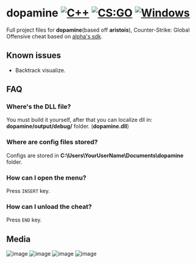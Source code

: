 # dopamine [![C++](https://img.shields.io/badge/language-C%2B%2B-%23f34b7d.svg)](https://en.wikipedia.org/wiki/C%2B%2B) [![CS:GO](https://img.shields.io/badge/game-CS%3AGO-yellow.svg)](https://store.steampowered.com/app/730/CounterStrike_Global_Offensive/) [![Windows](https://img.shields.io/badge/platform-Windows-0078d7.svg)](https://en.wikipedia.org/wiki/Microsoft_Windows)

Full project files for **dopamine**(based off **aristois**), Counter-Strike: Global Offensive cheat based on [alpha's sdk](https://github.com/alphauc/sdk).

## Known issues
- Backtrack visualize.

## FAQ
### Where's the DLL file?
You must build it yourself, after that you can localize dll in: **dopamine/output/debug/** folder. (**dopamine.dll**)

### Where are config files stored?
Configs are stored in **C:\Users\YourUserName\Documents\dopamine** folder.

### How can I open the menu?
Press `INSERT` key.

### How can I unload the cheat?
Press `END` key.

## Media
![image](https://i.imgur.com/tGgOV3u.png)
![image](https://i.imgur.com/qzXEI4B.png)
![image](https://i.imgur.com/iCuwDJ1.png)
![image](https://i.imgur.com/FOwMNZG.png)
